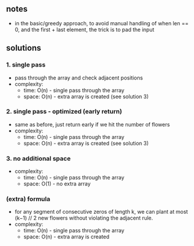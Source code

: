 ## notes
- in the basic/greedy approach, to avoid manual handling of when len == 0, and the first + last element, the trick is to pad the input

## solutions
### 1. single pass
- pass through the array and check adjacent positions
- complexity:
    - time: O(n) - single pass through the array
    - space: O(n) - extra array is created (see solution 3)

### 2. single pass - optimized (early return)
- same as before, just return early if we hit the number of flowers
- complexity:
    - time: O(n) - single pass through the array
    - space: O(n) - extra array is created (see solution 3)

### 3. no additional space
- complexity:
    - time: O(n) - single pass through the array
    - space: O(1) - no extra array

### (extra) formula
- for any segment of consecutive zeros of length k, we can plant at most (k−1) // 2 new flowers without violating the adjacent rule.
- complexity:
    - time: O(n) - single pass through the array
    - space: O(n) - extra array is created